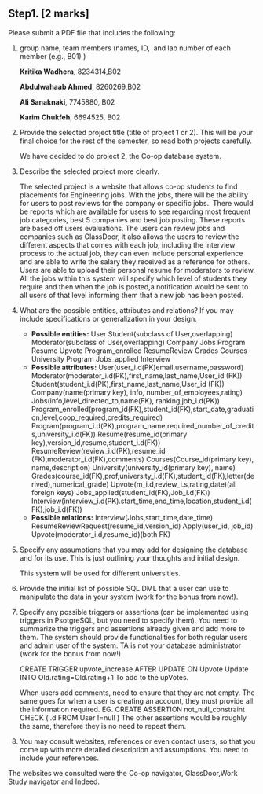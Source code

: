 
## Step1. [2 marks]

Please submit a PDF file that includes the following:

1. group name, team members (names, ID,  and lab number of each member (e.g., B01) )

   **Kritika Wadhera**, 8234314,B02

   **Abdulwahaab Ahmed**, 8260269,B02
   
    **Ali Sanaknaki**,  7745880, B02
    
    **Karim Chukfeh**, 6694525, B02

2. Provide the selected project title (title of project 1 or 2). This will be your final choice for the rest of the semester, so read both projects carefully. 

    We have decided to do project 2, the Co-op database system.
3. Describe the selected project more clearly. 

    The selected project is a website that allows co-op students to find placements for Engineering jobs. With the jobs, there will be the ability for users to post reviews for the company or specific jobs.  There would be reports which are available for users to see regarding most frequent job categories, best 5 companies and best job posting. These reports are based off users evaluations. The users can review jobs and companies such as GlassDoor, it also allows the users to review the different aspects that comes with each job, including the interview process to the actual job, they can even include personal experience and are able to write the salary they received as a reference for others. Users are able to upload their personal resume for moderators to review. All the jobs within this system will specify which level of students they require and then when the job is posted,a notification would be sent to all users of that level informing them that a new job has been posted.
4. What are the possible entities, attributes and relations? If you may include specifications or generalization in your design.  
    - **Possible entities:**    User
    Student(subclass of User,overlapping)
    Moderator(subclass of User,overlapping)
    Company
    Jobs
    Program
    Resume
    Upvote
    Program_enrolled
    ResumeReview
    Grades
    Courses 
    University
    Program
    Jobs_applied
    Interview
    - **Possible attributes:**
    User(user_i.d(PK)email,username,password)
    Moderator(moderator_i.d(PK),first_name,last_name,User_id (FK))
    Student(student_i.d(PK),first_name,last_name,User_id (FK)) 
    Company(name(primary key), info, number_of_employees,rating)
    Jobs(info,level_directed_to,name(FK), ranking,job_i.d(PK))
    Program_enrolled(program_id(FK),student_id(FK),start_date,graduation,level,coop_required,credits_required)
    Program(program_i.d(PK),program_name,required_number_of_credits,university_i.d(FK))
    Resume(resume_id(primary key),version_id,resume,student_i.d(FK))
    ResumeReview(review_i.d(PK),resume_id (FK),moderator_i.d(FK),comments)
    Courses(Course_id(primary key), name,description)
    University(university_id(primary key), name)
    Grades(course_id(FK),prof,university_i.d(FK),student_id(FK),letter(derived),numerical_grade)
    Upvote(m_i.d,review_i.s,rating,date)(all foreign keys)
    Jobs_applied(student_id(FK),Job_i.d(FK))
    Interview(interview_i.d(PK).start_time,end_time,location,student_i.d(FK),job_i.d(FK))
    - **Possible relations:**
    Interview(Jobs,start_time,date_time)
    ResumeReviewRequest(resume_id,version_id)
    Apply(user_id, job_id)
    Upvote(moderator_i.d,resume_id)(both FK)

5. Specify any assumptions that you may add for designing the database and for its use. This is just outlining your thoughts and initial design.  

    This system will be used for different universities.

6. Provide the initial list of possible SQL DML that a user can use to manipulate the data in your system (work for the bonus from now!). 

7. Specify any possible triggers or assertions (can be implemented using triggers in PsotgreSQL, but you need to specify them). You need to summarize the triggers and assertions already given and add more to them. The system should provide functionalities for both regular users and admin user of the system. TA is not your database administrator (work for the bonus from now!). 

    CREATE TRIGGER upvote_increase
    AFTER UPDATE ON Upvote
    Update INTO Old.rating=Old.rating+1
    To add to the upVotes.
    
    When users add comments, need to ensure that they are not empty. The same goes for when a user is creating an account, they must provide all the information required. EG.
    CREATE ASSERTION not_null_constraint
    CHECK (i.d FROM User !=null ) 
    The other assertions would be roughly the same, therefore they is no need to repeat them.


8. You may consult websites, references or even contact users, so that you come up with more detailed description and assumptions. You need to include your references. 

 The websites we consulted were the Co-op navigator, GlassDoor,Work Study navigator and Indeed.
